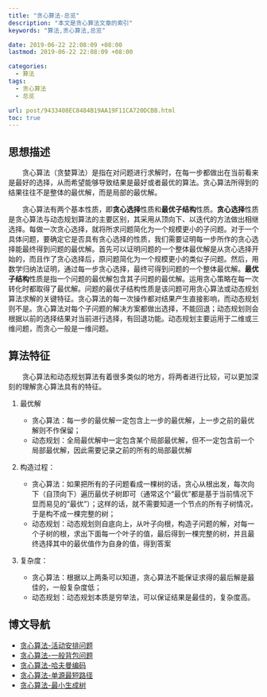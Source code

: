 ```yaml
---
title: "贪心算法-总览"
description: "本文是贪心算法文章的索引"
keywords: "算法,贪心算法,总览"

date: 2019-06-22 22:08:09 +08:00
lastmod: 2019-06-22 22:08:09 +08:00

categories:
  - 算法
tags:
  - 贪心算法
  - 总览

url: post/9433408EC8484B19AA19F11CA720DCBB.html
toc: true
---
```


## 思想描述

&emsp;&emsp;贪心算法（贪婪算法）是指在对问题进行求解时，在每一步都做出在当前看来是最好的选择，从而希望能够导致结果是最好或者最优的算法。贪心算法所得到的结果往往不是整体的最优解，而是局部的最优解。

<!--More-->

&emsp;&emsp;贪心算法有两个基本性质，即**贪心选择**性质和**最优子结构**性质。**贪心选择**性质是贪心算法与动态规划算法的主要区别，其采用从顶向下、以迭代的方法做出相继选择。每做一次贪心选择，就将所求问题简化为一个规模更小的子问题。对于一个具体问题，要确定它是否具有贪心选择的性质，我们需要证明每一步所作的贪心选择能最终得到问题的最优解。首先可以证明问题的一个整体最优解是从贪心选择开始的，而且作了贪心选择后，原问题简化为一个规模更小的类似子问题。然后，用数学归纳法证明，通过每一步贪心选择，最终可得到问题的一个整体最优解。**最优子结构**性质是指一个问题的最优解包含其子问题的最优解。运用贪心策略在每一次转化时都取得了最优解。问题的最优子结构性质是该问题可用贪心算法或动态规划算法求解的关键特征。贪心算法的每一次操作都对结果产生直接影响，而动态规划则不是。贪心算法对每个子问题的解决方案都做出选择，不能回退；动态规划则会根据以前的选择结果对当前进行选择，有回退功能。动态规划主要运用于二维或三维问题，而贪心一般是一维问题。

## 算法特征

&emsp;&emsp;贪心算法和动态规划算法有着很多类似的地方，将两者进行比较，可以更加深刻的理解贪心算法具有的特征。

1. 最优解
    - 贪心算法：每一步的最优解一定包含上一步的最优解，上一步之前的最优解则不作保留；
    - 动态规划：全局最优解中一定包含某个局部最优解，但不一定包含前一个局部最优解，因此需要记录之前的所有的局部最优解 

2. 构造过程：
    - 贪心算法：如果把所有的子问题看成一棵树的话，贪心从根出发，每次向下（自顶向下）遍历最优子树即可（通常这个“最优”都是基于当前情况下显而易见的“最优”）；这样的话，就不需要知道一个节点的所有子树情况，于是构不成一棵完整的树；
    - 动态规划：动态规划则自底向上，从叶子向根，构造子问题的解，对每一个子树的根，求出下面每一个叶子的值，最后得到一棵完整的树，并且最终选择其中的最优值作为自身的值，得到答案

3. 复杂度：
    - 贪心算法：根据以上两条可以知道，贪心算法不能保证求得的最后解是最佳的，一般复杂度低；
    - 动态规划：动态规划本质是穷举法，可以保证结果是最佳的，复杂度高。

## 博文导航

- [贪心算法-活动安排问题](/算法/贪心算法-活动安排问题)
- [贪心算法-一般背包问题](/算法/贪心算法-一般背包问题)
- [贪心算法-哈夫曼编码](/算法/贪心算法-哈夫曼编码)
- [贪心算法-单源最短路径](/算法/贪心算法-单源最短路径)
- [贪心算法-最小生成树](/算法/贪心算法-最小生成树)

